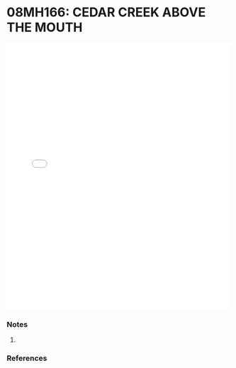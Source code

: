 # 08MH166: CEDAR CREEK ABOVE THE MOUTH

<iframe src="/distribution_estimation/_static/stations/08MH166_fdc.html" width="100%" height="600" frameborder="0"></iframe>

### Notes
1. 

### References

